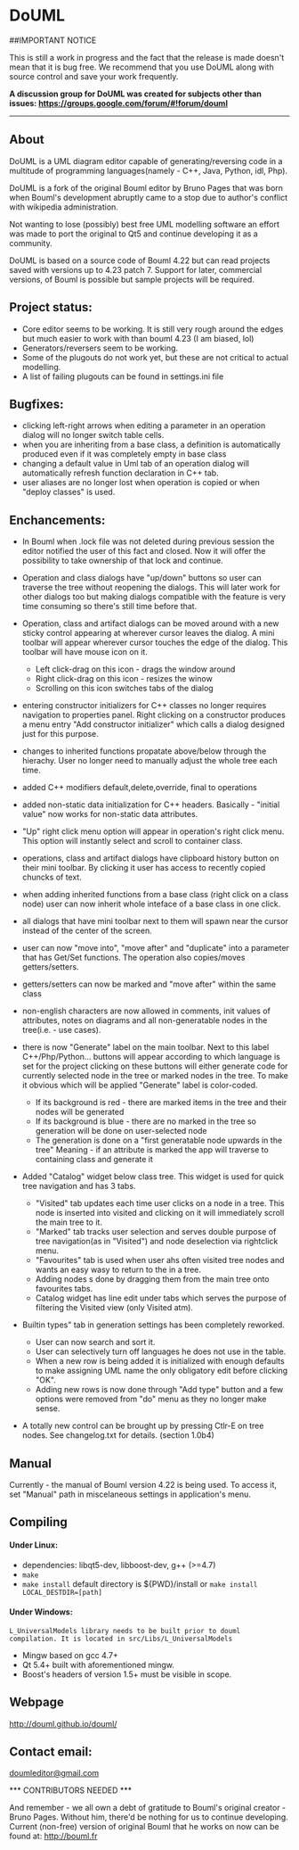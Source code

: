 DoUML
==================

##IMPORTANT NOTICE

This is still a work in progress and the fact that the release is made doesn't mean that it is bug free. We recommend that you use DoUML along with source control and save your work frequently.

**A discussion group for DoUML was created for subjects other than issues: https://groups.google.com/forum/#!forum/douml**

___________________

About
-----

 
 DoUML is a UML diagram editor capable of generating/reversing code in a multitude of programming
 languages(namely -  C++, Java, Python, idl, Php).
 
 DoUML is a fork of the original Bouml editor by Bruno Pages that was born when Bouml's development
 abruptly came to  a stop due to author's conflict with wikipedia administration.
 
 Not wanting to lose (possibly) best free UML modelling software an effort was made to port the
 original to Qt5 and continue developing it as a community.
 
 DoUML is based on a source code of Bouml 4.22 but can read projects saved with versions up to 4.23
 patch 7. Support for later, commercial versions, of Bouml is possible but sample projects will be
 required.
	
Project status:
--------------

 * Core editor seems to be working. It is still very rough around the edges but much easier to work
   with than bouml 4.23 (I am biased, lol)
 * Generators/reversers seem to be working.
 * Some of the plugouts do not work yet, but these are not critical to actual modelling.
 * A list of failing plugouts can be found in settings.ini file

Bugfixes:
---------

 * clicking left-right arrows when editing a parameter in an operation dialog will no longer switch
   table cells.
 * when you are inheriting from a base class, a definition is automatically produced even if it was 
   completely empty in base class
 * changing a default value in Uml tab of an operation dialog will automatically refresh function
   declaration in C++ tab.
 * user aliases are no longer lost when operation is copied or when "deploy classes" is used.
	
Enchancements:
--------------
		
   * In Bouml when .lock file was not deleted during previous session the editor notified the user
     of this fact and closed. Now it will offer the possibility to take ownership of that lock and
     continue.
		
   * Operation and class dialogs have "up/down" buttons so user can traverse the tree without
     reopening the dialogs.  This will later work for other dialogs too but making dialogs
     compatible with the feature is very time consuming so there's still time before that.
		
   * Operation, class and artifact dialogs can be moved around with a new sticky control appearing
    at wherever cursor leaves the dialog. A mini toolbar will appear wherever cursor touches the 
    edge of the dialog. This toolbar will have mouse icon on it. 
      * Left click-drag on this icon - drags the window around
      * Right click-drag on this icon - resizes the winow
      * Scrolling on this icon switches tabs of the dialog	
		
   * entering constructor initializers for C++ classes no longer requires navigation to properties
     panel. Right clicking on a constructor produces a menu entry "Add constructor initializer"
     which calls a dialog designed just for this purpose.
		
   * changes to inherited functions propatate above/below through the hierachy. User no longer need
     to manually adjust the whole tree each time.
	   
   * added C++ modifiers default,delete,override, final to operations
		
   * added non-static data initialization for C++ headers.  Basically - "initial value" now works
     for non-static data attributes.
		
   * "Up" right click menu option will appear in operation's right click menu. This option will
      instantly select and scroll to container class.
		
   * operations, class and artifact dialogs have clipboard history button on their mini toolbar.
     By clicking it user has access to recently copied chuncks of text.

   * when adding inherited functions from a base class (right click on a class node) user can now
     inherit whole inteface of a base class in one click.
		
   * all dialogs that have mini toolbar next to them will spawn near the cursor instead of the
     center of the screen.

   * user can now "move into", "move after" and "duplicate" into a parameter that has Get/Set
     functions. The operation also copies/moves getters/setters.
		
   * getters/setters can now be marked and "move after" within the same class
		
   * non-english characters are now allowed in comments, init values of attributes, notes on
      diagrams and all non-generatable nodes in the tree(i.e. - use cases). 
		
   * there is now "Generate" label on the main toolbar. 
     Next to this label C++/Php/Python... buttons will appear according to which language is set for
     the project clicking on these buttons will either generate code for currently selected node in
     the tree or marked nodes in the tree. To make it obvious which will be applied "Generate" label
     is color-coded. 
      * If its background is red - there are marked items in the tree and their nodes will be generated
      * If its background is blue - there are no marked in the tree so generation will be done on user-selected node
      * The generation is done on a "first generatable node upwards in the tree" Meaning - if an attribute is marked the app will traverse to containing class and generate it
   * Added "Catalog" widget below class tree. This widget is used for quick tree navigation and has 3 tabs.
      * "Visited" tab updates each time user clicks on a node in a tree. This node is inserted into visited and clicking on it will immediately scroll the main tree to it.
      * "Marked" tab tracks user selection and serves double purpose of tree navigation(as in "Visited") and node deselection via rightclick menu.
      * "Favourites" tab is used when user ahs often visited tree nodes and wants an easy wasy to return to the in a tree.
      * Adding nodes s done by dragging them from the main tree onto favourites tabs.
      * Catalog widget has line edit under tabs which serves the purpose of filtering the Visited view (only Visited atm).
      
   * Builtin types" tab in generation settings has been completely reworked. 
      * User can now search and sort it.
      * User can selectively turn off languages he does not use in the table.
      * When a new row is being added it is initialized with enough defaults to make assigning UML name the only obligatory edit before clicking "OK".
      * Adding new rows is now done through "Add type" button and a few options were removed from "do" menu as they no longer make sense.

   * A totally new control can be brought up by pressing Ctlr-E on tree nodes. See changelog.txt for details. (section 1.0b4) 
      
Manual
------

  Currently - the manual of Bouml version 4.22 is being used. To access it, set "Manual" path in
  miscelaneous settings in application's menu.

Compiling
---------

#### Under Linux:
  
 * dependencies: libqt5-dev, libboost-dev, g++ (>=4.7)
 * `make`
 * `make install` default directory is ${PWD}/install or `make install LOCAL_DESTDIR=[path]`
    
  
#### Under Windows:

  ```
  L_UniversalModels library needs to be built prior to douml compilation. It is located in src/Libs/L_UniversalModels
  ```

 * Mingw based on gcc 4.7+
 * Qt 5.4+ built with aforementioned mingw.
 * Boost's headers of version 1.5+ must be visible in scope.

	
Webpage
-------
  http://douml.github.io/douml/

Contact email: 
-------------
  doumleditor@gmail.com
  
  *** CONTRIBUTORS NEEDED ***		
	
And remember - we all own a debt of gratitude to Bouml's original creator - Bruno Pages. 
Without him, there'd be nothing for us to continue developing.
Current (non-free) version of original Bouml that he works on now can be found at:
	http://bouml.fr
